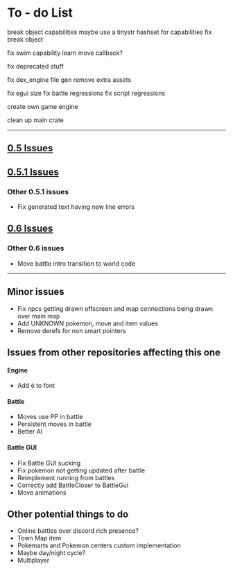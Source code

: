 # To - do List

break object capabilities
   maybe use a tinystr hashset for capabilities
   fix break object

fix swim capability
   learn move callback?

fix deprecated stuff

fix dex_engine file gen
   remove extra assets

fix egui size
fix battle regressions
fix script regressions

create own game engine

clean up main crate

____

## [0.5 Issues](https://github.com/fiirecore-game/pokemon-game/issues?q=is%3Aopen+is%3Aissue+milestone%3A0.5)

## [0.5.1 Issues](https://github.com/fiirecore-game/pokemon-game/issues?q=is%3Aopen+is%3Aissue+milestone%3A0.5.1)
   ### Other 0.5.1 issues

* Fix generated text having new line errors

## [0.6 Issues](https://github.com/fiirecore-game/pokemon-game/issues?q=is%3Aopen+is%3Aissue+milestone%3A0.6)

   ### Other 0.6 issues

   * Move battle intro transition to world code

____

## Minor issues

* Fix npcs getting drawn offscreen and map connections being drawn over main map
* Add UNKNOWN pokemon, move and item values
* Remove derefs for non smart pointers

## Issues from other repositories affecting this one

#### Engine

* Add é to font

#### Battle

* Moves use PP in battle
* Persistent moves in battle
* Better AI

#### Battle GUI

* Fix Battle GUI sucking
* Fix pokemon not getting updated after battle
* Reimplement running from battles
* Correctly add BattleCloser to BattleGui
* Move animations

## Other potential things to do

* Online battles over discord rich presence?
* Town Map item
* Pokemarts and Pokemon centers custom implementation
* Maybe day/night cycle?
* Multiplayer